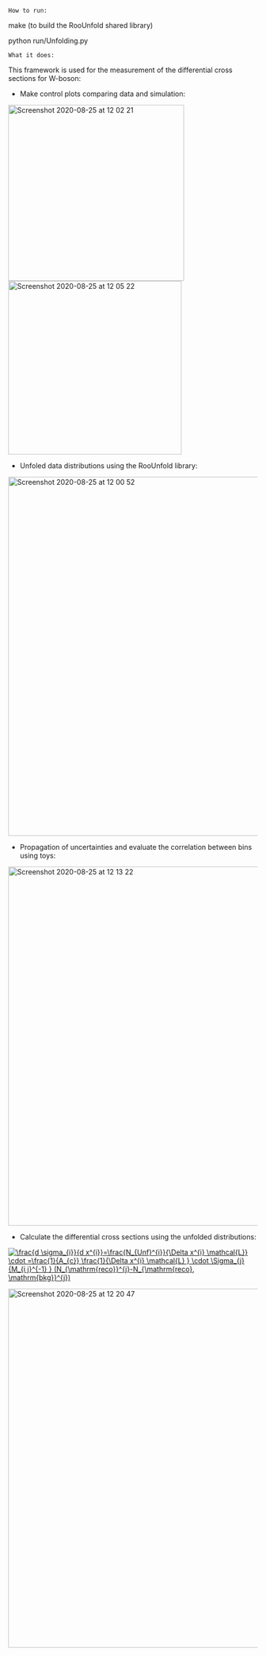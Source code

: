 ```
How to run:
```

make (to build the RooUnfold shared library)

python run/Unfolding.py

```
What it does:
```

This framework is used for the measurement of the differential cross sections for W-boson:

- Make control plots comparing data and simulation:

<img width="355" alt="Screenshot 2020-08-25 at 12 02 21" src="https://user-images.githubusercontent.com/53044514/91161287-dd5f1600-e6ca-11ea-8a8e-8fb64f9df1db.png"> <img width="350" alt="Screenshot 2020-08-25 at 12 05 22" src="https://user-images.githubusercontent.com/53044514/91161628-49417e80-e6cb-11ea-94b2-edb9d4476594.png">




- Unfoled data distributions using the RooUnfold library:

<img width="724" alt="Screenshot 2020-08-25 at 12 00 52" src="https://user-images.githubusercontent.com/53044514/91161149-a7ba2d00-e6ca-11ea-9eb7-7db196983a8c.png">

- Propagation of uncertainties and evaluate the correlation between bins using toys:

<img width="724" alt="Screenshot 2020-08-25 at 12 13 22" src="https://user-images.githubusercontent.com/53044514/91162462-6460be00-e6cc-11ea-9433-0e741c8f64da.png">

- Calculate the differential cross sections using the unfolded distributions:

<a href="https://www.codecogs.com/eqnedit.php?latex=\frac{d&space;\sigma_{i}}{d&space;x^{i}}=\frac{N_{Unf}^{i}}{\Delta&space;x^{i}&space;\mathcal{L}}&space;\cdot&space;=\frac{1}{A_{c}}&space;\frac{1}{\Delta&space;x^{i}&space;\mathcal{L}&space;}&space;\cdot&space;\Sigma_{j}&space;{M_{i&space;j}^{-1}&space;}&space;(N_{\mathrm{reco}}^{j}-N_{\mathrm{reco},&space;\mathrm{bkg}}^{j})" target="_blank"><img src="https://latex.codecogs.com/svg.latex?\frac{d&space;\sigma_{i}}{d&space;x^{i}}=\frac{N_{Unf}^{i}}{\Delta&space;x^{i}&space;\mathcal{L}}&space;\cdot&space;=\frac{1}{A_{c}}&space;\frac{1}{\Delta&space;x^{i}&space;\mathcal{L}&space;}&space;\cdot&space;\Sigma_{j}&space;{M_{i&space;j}^{-1}&space;}&space;(N_{\mathrm{reco}}^{j}-N_{\mathrm{reco},&space;\mathrm{bkg}}^{j})" title="\frac{d \sigma_{i}}{d x^{i}}=\frac{N_{Unf}^{i}}{\Delta x^{i} \mathcal{L}} \cdot =\frac{1}{A_{c}} \frac{1}{\Delta x^{i} \mathcal{L} } \cdot \Sigma_{j} {M_{i j}^{-1} } (N_{\mathrm{reco}}^{j}-N_{\mathrm{reco}, \mathrm{bkg}}^{j})" /></a>

<img width="724" alt="Screenshot 2020-08-25 at 12 20 47" src="https://user-images.githubusercontent.com/53044514/91163163-7000b480-e6cd-11ea-9cd6-30e9bcd52402.png">


